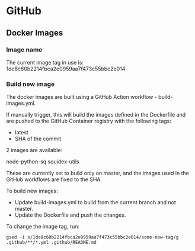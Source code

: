 
# GitHub

## Docker Images

### Image name

The current image tag in use is: 1de8c60b2214fbca2e0959aa7f473c55bbc2e014

### Build new image

The docker images are built using a GitHub Action workflow - build-images.yml.

If manually trigger, this will build the images defined in the Dockerfile and are pushed to the GitHub Container registry with the following tags:

- latest
- SHA of the commit

2 images are available:

node-python-sq
squidex-utils

These are currently set to build only on master, and the images used in the
GitHub workflows are fixed to the SHA.

To build new images:

- Update build-images.yml to build from the current branch and not master.
- Update the Dockerfile and push the changes.

To change the image tag, run:

``` shell
gsed -i s/1de8c60b2214fbca2e0959aa7f473c55bbc2e014/some-new-tag/g .github/**/*.yml .github/README.md
```
